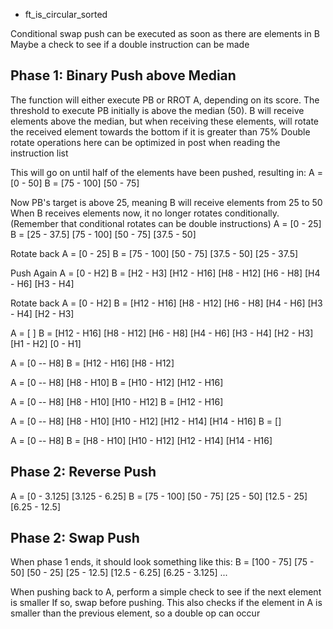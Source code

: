 
- ft_is_circular_sorted

Conditional swap push can be executed as soon as there are elements in B
Maybe a check to see if a double instruction can be made

## Phase 1: Binary Push above Median
The function will either execute PB or RROT A, depending on its score. The threshold to execute PB initially is above the median (50).
B will receive elements above the median, but when receiving these elements, will rotate the received element towards the bottom if it is greater than 75%
Double rotate operations here can be optimized in post when reading the instruction list

This will go on until half of the elements have been pushed, resulting in:
A = [0 - 50]
B = [75 - 100] [50 - 75]

Now PB's target is above 25, meaning B will receive elements from 25 to 50
When B receives elements now, it no longer rotates conditionally.
(Remember that conditional rotates can be double instructions)
A = [0 - 25]
B = [25 - 37.5] [75 - 100] [50 - 75] [37.5 - 50]

Rotate back
A = [0 - 25]
B = [75 - 100] [50 - 75] [37.5 - 50] [25 - 37.5]

Push Again
A = [0 - H2]
B = [H2 - H3] [H12 - H16] [H8 - H12] [H6 - H8] [H4 - H6] [H3 - H4]

Rotate back
A = [0 - H2]
B = [H12 - H16] [H8 - H12] [H6 - H8] [H4 - H6] [H3 - H4] [H2 - H3]

A = [ ]
B = [H12 - H16] [H8 - H12] [H6 - H8] [H4 - H6] [H3 - H4] [H2 - H3] [H1 - H2] [0 - H1]

A = [0 -- H8]
B = [H12 - H16] [H8 - H12]

A = [0 -- H8] [H8 - H10]
B = [H10 - H12] [H12 - H16]

A = [0 -- H8] [H8 - H10] [H10 - H12]
B = [H12 - H16]

A = [0 -- H8] [H8 - H10] [H10 - H12] [H12 - H14] [H14 - H16]
B = []

A = [0 -- H8] 
B = [H8 - H10] [H10 - H12] [H12 - H14] [H14 - H16]

## Phase 2: Reverse Push

A = [0 - 3.125] [3.125 - 6.25] 
B = [75 - 100] [50 - 75] [25 - 50] [12.5 - 25] [6.25 - 12.5] 

## Phase 2: Swap Push
When phase 1 ends, it should look something like this:
B = [100 - 75] [75 - 50] [50 - 25] [25 - 12.5] [12.5 - 6.25] [6.25 - 3.125] ...

When pushing back to A, perform a simple check to see if the next element is smaller
If so, swap before pushing. This also checks if the element in A is smaller than the previous element, so a double op can occur
